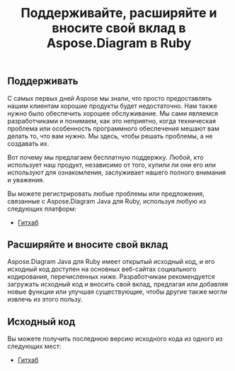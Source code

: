 ﻿---
title: Поддерживайте, расширяйте и вносите свой вклад в Aspose.Diagram в Ruby
type: docs
weight: 30
url: /ru/java/support-extend-and-contribute-to-aspose-diagram-in-ruby/
---
## **Поддерживать**
С самых первых дней Aspose мы знали, что просто предоставлять нашим клиентам хорошие продукты будет недостаточно. Нам также нужно было обеспечить хорошее обслуживание. Мы сами являемся разработчиками и понимаем, как это неприятно, когда техническая проблема или особенность программного обеспечения мешают вам делать то, что вам нужно. Мы здесь, чтобы решать проблемы, а не создавать их.

Вот почему мы предлагаем бесплатную поддержку. Любой, кто использует наш продукт, независимо от того, купили ли они его или используют для ознакомления, заслуживает нашего полного внимания и уважения.

Вы можете регистрировать любые проблемы или предложения, связанные с Aspose.Diagram Java для Ruby, используя любую из следующих платформ:

- [Гитхаб](https://github.com/asposediagram/Aspose.Diagram-for-Java/issues)
## **Расширяйте и вносите свой вклад**
Aspose.Diagram Java для Ruby имеет открытый исходный код, и его исходный код доступен на основных веб-сайтах социального кодирования, перечисленных ниже. Разработчикам рекомендуется загружать исходный код и вносить свой вклад, предлагая или добавляя новые функции или улучшая существующие, чтобы другие также могли извлечь из этого пользу.
## **Исходный код**
Вы можете получить последнюю версию исходного кода из одного из следующих мест:

- [Гитхаб](https://github.com/asposediagram/Aspose.Diagram-for-Java/tree/master/Plugins/Aspose_Diagram_Java_for_Ruby)
